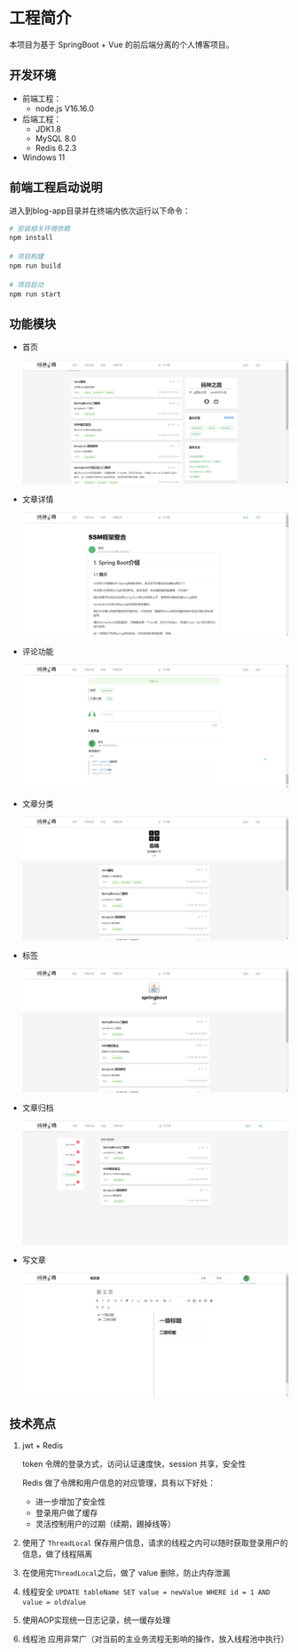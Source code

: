 # 工程简介

本项目为基于 SpringBoot + Vue 的前后端分离的个人博客项目。

## 开发环境

- 前端工程：
  - node.js V16.16.0
- 后端工程：
  - JDK1.8
  - MySQL 8.0
  - Redis 6.2.3
- Windows 11

## 前端工程启动说明

进入到blog-app目录并在终端内依次运行以下命令：

~~~ bash
# 安装相关环境依赖
npm install

# 项目构建
npm run build

# 项目启动
npm run start
~~~

## 功能模块

- 首页

  ![image-20230317132453123](img/image-20230317132453123.png)

- 文章详情

  ![image-20230317132647686](img/image-20230317132647686.png)

- 评论功能

  ![image-20230317132827790](img/image-20230317132827790.png)

- 文章分类

  ![image-20230317132926917](img/image-20230317132926917.png)

- 标签

  ![image-20230317133002002](img/image-20230317133002002.png)

- 文章归档

  ![image-20230317133042617](img/image-20230317133042617.png)

- 写文章

  ![image-20230317133220089](img/image-20230317133220089.png)

## 技术亮点

1. jwt + Redis

   token 令牌的登录方式，访问认证速度快，session 共享，安全性

   Redis 做了令牌和用户信息的对应管理，具有以下好处：

   - 进一步增加了安全性
   - 登录用户做了缓存
   - 灵活控制用户的过期（续期，踢掉线等）

2. 使用了 `ThreadLocal` 保存用户信息，请求的线程之内可以随时获取登录用户的信息，做了线程隔离

3. 在使用完`ThreadLocal`之后，做了 value 删除，防止内存泄漏

4. 线程安全 `UPDATE tableName SET value = newValue WHERE id = 1 AND value = oldValue`

5. 使用AOP实现统一日志记录，统一缓存处理

6. 线程池 应用非常广（对当前的主业务流程无影响的操作，放入线程池中执行）